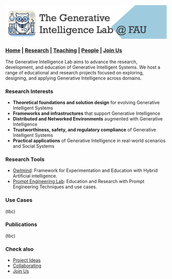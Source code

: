 ![GeniLab-banner](./images/genilab-banner.png)

### [Home](README.md) | [Research](RESEARCH.md) | [Teaching](TEACHING.md) | [People](PEOPLE.md) | [Join Us](JOINUS.md)

The Generative Intelligence Lab aims to advance the research, development, and education of Generative Intelligent Systems. 
We host a range of educational and research projects focused on exploring, designing, and applying Generative Intelligence across domains.

### Research Interests

* **Theoretical foundations and solution design** for evolving Generative Intelligent Systems
* **Frameworks and infrastructures** that support Generative Intelligence
* **Distributed and Networked Environments** augmented with Generative Intelligence
* **Trustworthiness, safety, and regulatory compliance** of Generative Intelligent Systems
* **Practical applications** of Generative Intelligence in real-world scenarios and Social Systems

### Research Tools

* [Owlmind](https://github.com/genilab-fau/owlmind): Framework for Experimentation and Education with Hybrid Artificial intelligence.
* [Prompt Engineering Lab](https://github.com/genilab-fau/prompt-eng): Education and Research with Prompt Engineering Techniques and use cases.

### Use Cases

(tbc)

### Publications

(tbc)

### Check also
* [Project Ideas](COLLABORATING.md#project-ideas)
* [Collaborating](COLLABORATING.md)
* [Join Us](JOINUS.md)



